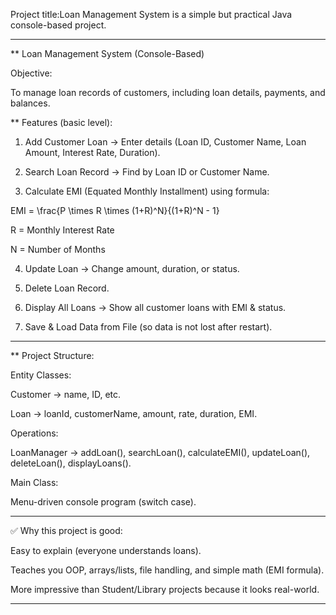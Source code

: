 Project title:Loan Management System is a simple but practical Java console-based project.


---

** Loan Management System (Console-Based)

 Objective:

To manage loan records of customers, including loan details, payments, and balances.

** Features (basic level):

1. Add Customer Loan → Enter details (Loan ID, Customer Name, Loan Amount, Interest Rate, Duration).


2. Search Loan Record → Find by Loan ID or Customer Name.


3. Calculate EMI (Equated Monthly Installment) using formula:



EMI = \frac{P \times R \times (1+R)^N}{(1+R)^N - 1}

R = Monthly Interest Rate

N = Number of Months


4. Update Loan → Change amount, duration, or status.


5. Delete Loan Record.


6. Display All Loans → Show all customer loans with EMI & status.


7. Save & Load Data from File (so data is not lost after restart).




---

** Project Structure:

Entity Classes:

Customer → name, ID, etc.

Loan → loanId, customerName, amount, rate, duration, EMI.


Operations:

LoanManager → addLoan(), searchLoan(), calculateEMI(), updateLoan(), deleteLoan(), displayLoans().


Main Class:

Menu-driven console program (switch case).




---

✅ Why this project is good:

Easy to explain (everyone understands loans).

Teaches you OOP, arrays/lists, file handling, and simple math (EMI formula).

More impressive than Student/Library projects because it looks real-world.



---
